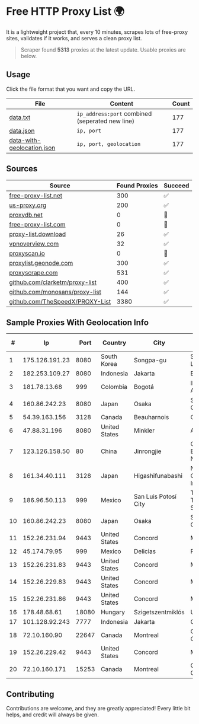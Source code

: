 
# Free HTTP Proxy List 🌍

It is a lightweight project that, every 10 minutes, scrapes lots of free-proxy sites, validates if it works, and serves a clean proxy list.


> Scraper found **5313** proxies at the latest update. Usable proxies are below.

## Usage

Click the file format that you want and copy the URL.


|File|Content|Count|
|----|-------|-----|
|[data.txt](https://raw.githubusercontent.com/themiralay/Proxy-List-World/master/data.txt)|`ip_address:port` combined (seperated new line)|177|
|[data.json](https://raw.githubusercontent.com/themiralay/Proxy-List-World/master/data.json)|`ip, port`|177|
|[data-with-geolocation.json](https://raw.githubusercontent.com/themiralay/Proxy-List-World/master/data-with-geolocation.json)|`ip, port, geolocation`|177|

## Sources

|Source|Found Proxies|Succeed|
|------|-------------|-------|
|[free-proxy-list.net](https://free-proxy-list.net)|300|✅|
|[us-proxy.org](https://www.us-proxy.org)|200|✅|
|[proxydb.net](http://proxydb.net)|0|🚫|
|[free-proxy-list.com](https://free-proxy-list.com/?page=&port=&type%5B%5D=http&type%5B%5D=https&up_time=0&search=Search)|0|🚫|
|[proxy-list.download](https://www.proxy-list.download/HTTP)|26|✅|
|[vpnoverview.com](https://vpnoverview.com/privacy/anonymous-browsing/free-proxy-servers)|32|✅|
|[proxyscan.io](https://www.proxyscan.io)|0|🚫|
|[proxylist.geonode.com](https://proxylist.geonode.com/api/proxy-list?limit=300&page=1&sort_by=lastChecked&sort_type=desc&protocols=http,https)|300|✅|
|[proxyscrape.com](https://api.proxyscrape.com/v2/?request=displayproxies&protocol=http&timeout=10000&country=all&ssl=all&anonymity=all)|531|✅|
|[github.com/clarketm/proxy-list](https://raw.githubusercontent.com/clarketm/proxy-list/master/proxy-list-raw.txt)|400|✅|
|[github.com/monosans/proxy-list](https://raw.githubusercontent.com/monosans/proxy-list/main/proxies/http.txt)|144|✅|
|[github.com/TheSpeedX/PROXY-List](https://raw.githubusercontent.com/TheSpeedX/PROXY-List/master/http.txt)|3380|✅|


## Sample Proxies With Geolocation Info

|#|Ip|Port|Country|City|Internet Service Provider|
|-|--|----|-------|----|-------------------------|
|1|175.126.191.23|8080|South Korea|Songpa-gu|SK Broadband Co Ltd|
|2|182.253.109.27|8080|Indonesia|Jakarta|Biznet Metronet|
|3|181.78.13.68|999|Colombia|Bogotá|IFX Networks Argentina S.R.L|
|4|160.86.242.23|8080|Japan|Osaka|Sony Network Communications Inc|
|5|54.39.163.156|3128|Canada|Beauharnois|OVH SAS|
|6|47.88.31.196|8080|United States|Minkler|Alibaba.com LLC|
|7|123.126.158.50|80|China|Jinrongjie|China Unicom Beijing Province Network|
|8|161.34.40.111|3128|Japan|Higashifunabashi|NTT PC Communications, Inc.|
|9|186.96.50.113|999|Mexico|San Luis Potosí City|Total Play Telecomunicaciones SA De CV|
|10|160.86.242.23|8080|Japan|Osaka|Sony Network Communications Inc|
|11|152.26.231.94|9443|United States|Concord|MCNC|
|12|45.174.79.95|999|Mexico|Delicias|Raul Duarte Urita|
|13|152.26.231.83|9443|United States|Concord|MCNC|
|14|152.26.229.83|9443|United States|Concord|MCNC|
|15|152.26.231.86|9443|United States|Concord|MCNC|
|16|178.48.68.61|18080|Hungary|Szigetszentmiklós|UPC|
|17|101.128.92.243|7777|Indonesia|Jakarta|CBN|
|18|72.10.160.90|22647|Canada|Montreal|GloboTech Communications|
|19|152.26.229.42|9443|United States|Concord|MCNC|
|20|72.10.160.171|15253|Canada|Montreal|GloboTech Communications|



## Contributing

Contributions are welcome, and they are greatly appreciated! Every
little bit helps, and credit will always be given.

